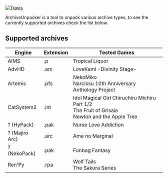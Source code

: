 [![Travis](https://img.shields.io/travis/com/Azukee/ArchiveUnpacker.svg)](https://travis-ci.com/Azukee/ArchiveUnpacker)

ArchiveUnpacker is a tool to unpack various archive types, to see the currently supported archives check the list below.

## Supported archives
| Engine         | Extension | Tested Games                                |
|----------------|-----------|---------------------------------------------|
| AIMS           | .p        | Tropical Liquor                             |
| AdvHD          | .arc      | LoveKami -Divinity Stage-                   |
| Artemis        | .pfs      | NekoMiko<br>Narcissu 10th Anniversary Anthology Project|
| CatSystem2     | .int      | Idol Magical Girl Chiruchiru Michiru Part 1/2<br>The Fruit of Grisaia<br>Newton and the Apple Tree
| ? (HyPack)     | .pak      | Nurse Love Addiction                        |
| ? (Majiro Arc) | .arc      | Ame no Marginal                             |
| ? (NekoPack)   | .pak      | Funbag Fantasy                              |
| Ren'Py         | .rpa      | Wolf Tails<br>The Sakura Series                                  |
